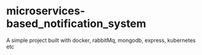 # microservices-based_notification_system
A simple project built with docker, rabbitMq, mongodb, express, kubernetes etc
